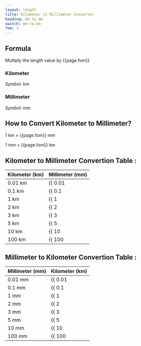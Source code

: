 ```yaml
---
layout: length
title: Kilometer to Millimeter Converter
heading: km to mm
switch: mm-to-km
fom: 1
---
```


## Formula
Multiply the length value by {{page.fom}}

### Kilometer
*Symbol*: km

### Millimeter
*Symbol*: mm

## How to Convert Kilometer to Millimeter?
1 km = {{page.fom}} mm

1 mm = {{page.fom}} km

## Kilometer to Millimeter Convertion Table :

| Kilometer (km) | Millimeter (mm) |
| ---- | ---- |
| 0.01 km | {{ 0.01 | times: page.fom | round: 5 }} mm |
| 0.1 km | {{ 0.1 | times: page.fom | round: 5 }} mm |
| 1 km | {{ 1 | times: page.fom | round: 5 }} mm |
| 2 km | {{ 2 | times: page.fom | round: 5 }} mm |
| 3 km | {{ 3 | times: page.fom | round: 5 }} mm |
| 5 km | {{ 5 | times: page.fom | round: 5 }} mm |
| 10 km | {{ 10 | times: page.fom | round: 5 }} mm |
| 100 km | {{ 100 | times: page.fom | round: 5 }} mm |

## Millimeter to Kilometer Convertion Table :

| Millimeter (mm) | Kilometer (km) |
| ---- | ---- |
| 0.01 mm | {{ 0.01 | divided_by: page.fom | round: 5 }} km |
| 0.1 mm | {{ 0.1 | divided_by: page.fom | round: 5 }} km |
| 1 mm | {{ 1 | divided_by: page.fom | round: 5 }} km |
| 2 mm | {{ 2 | divided_by: page.fom | round: 5 }} km |
| 3 mm | {{ 3 | divided_by: page.fom | round: 5 }} km |
| 5 mm | {{ 5 | divided_by: page.fom | round: 5 }} km |
| 10 mm | {{ 10 | divided_by: page.fom | round: 5 }} km |
| 100 mm | {{ 100 | divided_by: page.fom | round: 5 }} km |

<script>
selectInput[8].selected = true
selectOutput[2].selected = true
</script>
